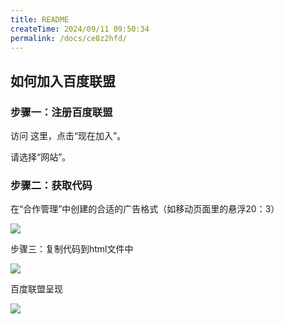 ```yaml
---
title: README
createTime: 2024/09/11 09:50:34
permalink: /docs/ce8z2hfd/
---
```

## 如何加入百度联盟
### 步骤一：注册百度联盟

访问 这里，点击“现在加入”。

请选择“网站”。
### 步骤二：获取代码

在“合作管理”中创建的合适的广告格式（如移动页面里的悬浮20：3）

![](5566c9913b8c7.png)

步骤三：复制代码到html文件中

![](5566c9913cbf1.png)

百度联盟呈现

![](5566c99145932.png)